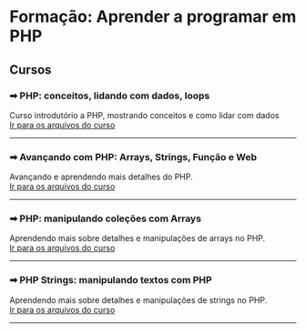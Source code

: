 # Formação: Aprender a programar em PHP

## Cursos

### ➡ PHP: conceitos, lidando com dados, loops

Curso introdutório a PHP, mostrando conceitos e como lidar com dados  
[Ir para os arquivos do curso](./01-PHP-conceitos/)

---

### ➡ Avançando com PHP: Arrays, Strings, Função e Web

Avançando e aprendendo mais detalhes do PHP.  
[Ir para os arquivos do curso](./02-Avancando/)

---

### ➡ PHP: manipulando coleções com Arrays

Aprendendo mais sobre detalhes e manipulações de arrays no PHP.  
[Ir para os arquivos do curso](./03-Manipulando-arrays/)

---

### ➡ PHP Strings: manipulando textos com PHP

Aprendendo mais sobre detalhes e manipulações de strings no PHP.  
[Ir para os arquivos do curso](./04-Manipulando-strings/)

---
